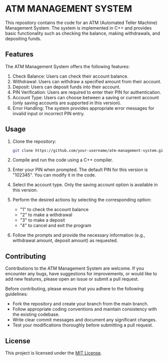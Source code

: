 
# ATM MANAGEMENT SYSTEM


This repository contains the code for an ATM (Automated Teller Machine) Management System. The system is implemented in C++ and provides basic functionality such as checking the balance, making withdrawals, and depositing funds.

## Features

The ATM Management System offers the following features:

1. Check Balance: Users can check their account balance.
2. Withdrawal: Users can withdraw a specified amount from their account.
3. Deposit: Users can deposit funds into their account.
4. PIN Verification: Users are required to enter their PIN for authentication.
5. Account Type: Users can choose between a saving or current account (only saving accounts are supported in this version).
6. Error Handling: The system provides appropriate error messages for invalid input or incorrect PIN entry.

## Usage

1. Clone the repository:

   ```bash
   git clone https://github.com/your-username/atm-management-system.git
   ```

2. Compile and run the code using a C++ compiler.

3. Enter your PIN when prompted. The default PIN for this version is "102345". You can modify it in the code.

4. Select the account type. Only the saving account option is available in this version.

5. Perform the desired actions by selecting the corresponding option:
   - "1" to check the account balance
   - "2" to make a withdrawal
   - "3" to make a deposit
   - "4" to cancel and exit the program

6. Follow the prompts and provide the necessary information (e.g., withdrawal amount, deposit amount) as requested.

## Contributing

Contributions to the ATM Management System are welcome. If you encounter any bugs, have suggestions for improvements, or would like to add new features, please open an issue or submit a pull request.

Before contributing, please ensure that you adhere to the following guidelines:
- Fork the repository and create your branch from the main branch.
- Follow appropriate coding conventions and maintain consistency with the existing codebase.
- Write clear commit messages and document any significant changes.
- Test your modifications thoroughly before submitting a pull request.

## License

This project is licensed under the [MIT License](LICENSE).
